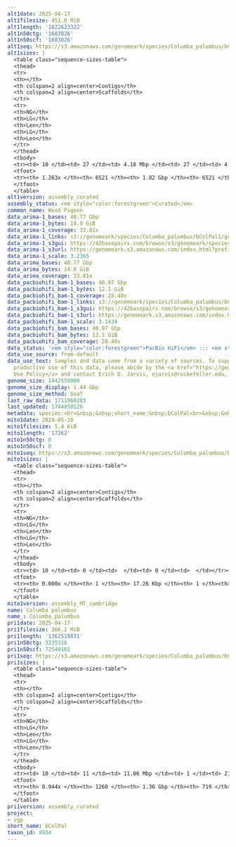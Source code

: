 ```yaml
---
alt1date: 2025-04-17
alt1filesize: 451.0 MiB
alt1length: '1822623322'
alt1n50ctg: '1683026'
alt1n50scf: '1683026'
alt1seq: https://s3.amazonaws.com/genomeark/species/Columba_palumbus/bColPal1/assembly_curated/bColPal1.alt.cur.20250417.fasta.gz
alt1sizes: |
  <table class="sequence-sizes-table">
  <thead>
  <tr>
  <th></th>
  <th colspan=2 align=center>Contigs</th>
  <th colspan=2 align=center>Scaffolds</th>
  </tr>
  <tr>
  <th>NG</th>
  <th>LG</th>
  <th>Len</th>
  <th>LG</th>
  <th>Len</th>
  </tr>
  </thead>
  <tbody>
  <tr><td> 10 </td><td> 27 </td><td> 4.18 Mbp </td><td> 27 </td><td> 4.18 Mbp </td></tr><tr><td> 20 </td><td> 66 </td><td> 3.24 Mbp </td><td> 66 </td><td> 3.24 Mbp </td></tr><tr><td> 30 </td><td> 115 </td><td> 2.60 Mbp </td><td> 115 </td><td> 2.60 Mbp </td></tr><tr><td> 40 </td><td> 178 </td><td> 2.08 Mbp </td><td> 178 </td><td> 2.08 Mbp </td></tr><tr style="background-color:#cccccc;"><td> 50 </td><td> 255 </td><td> 1.68 Mbp </td><td> 255 </td><td> 1.68 Mbp </td></tr><tr><td> 60 </td><td> 350 </td><td> 1.36 Mbp </td><td> 350 </td><td> 1.36 Mbp </td></tr><tr><td> 70 </td><td> 471 </td><td> 1.02 Mbp </td><td> 471 </td><td> 1.02 Mbp </td></tr><tr><td> 80 </td><td> 635 </td><td> 0.75 Mbp </td><td> 635 </td><td> 0.75 Mbp </td></tr><tr><td> 90 </td><td> 868 </td><td> 0.51 Mbp </td><td> 868 </td><td> 0.51 Mbp </td></tr><tr><td> 100 </td><td> 1226 </td><td> 316.74 Kbp </td><td> 1226 </td><td> 316.74 Kbp </td></tr></tbody>
  <tfoot>
  <tr><th> 1.263x </th><th> 6521 </th><th> 1.82 Gbp </th><th> 6521 </th><th> 1.82 Gbp </th></tr>
  </tfoot>
  </table>
alt1version: assembly_curated
assembly_status: <em style="color:forestgreen">Curated</em>
common_name: Wood Pigeon
data_arima-1_bases: 48.77 Gbp
data_arima-1_bytes: 14.0 GiB
data_arima-1_coverage: 33.81x
data_arima-1_links: s3://genomeark/species/Columba_palumbus/bColPal1/genomic_data/arima/<br>
data_arima-1_s3gui: https://42basepairs.com/browse/s3/genomeark/species/Columba_palumbus/bColPal1/genomic_data/arima/
data_arima-1_s3url: https://genomeark.s3.amazonaws.com/index.html?prefix=species/Columba_palumbus/bColPal1/genomic_data/arima/
data_arima-1_scale: 3.2365
data_arima_bases: 48.77 Gbp
data_arima_bytes: 14.0 GiB
data_arima_coverage: 33.81x
data_pacbiohifi_bam-1_bases: 40.97 Gbp
data_pacbiohifi_bam-1_bytes: 12.1 GiB
data_pacbiohifi_bam-1_coverage: 28.40x
data_pacbiohifi_bam-1_links: s3://genomeark/species/Columba_palumbus/bColPal1/genomic_data/pacbio_hifi/<br>
data_pacbiohifi_bam-1_s3gui: https://42basepairs.com/browse/s3/genomeark/species/Columba_palumbus/bColPal1/genomic_data/pacbio_hifi/
data_pacbiohifi_bam-1_s3url: https://genomeark.s3.amazonaws.com/index.html?prefix=species/Columba_palumbus/bColPal1/genomic_data/pacbio_hifi/
data_pacbiohifi_bam-1_scale: 3.1434
data_pacbiohifi_bam_bases: 40.97 Gbp
data_pacbiohifi_bam_bytes: 12.1 GiB
data_pacbiohifi_bam_coverage: 28.40x
data_status: '<em style="color:forestgreen">PacBio HiFi</em> ::: <em style="color:forestgreen">Arima</em>'
data_use_source: from-default
data_use_text: Samples and data come from a variety of sources. To support fair and
  productive use of this data, please abide by the <a href="https://genome10k.soe.ucsc.edu/data-use-policies/">Data
  Use Policy</a> and contact Erich D. Jarvis, ejarvis@rockefeller.edu, with any questions.
genome_size: 1442550000
genome_size_display: 1.44 Gbp
genome_size_method: GoaT
last_raw_data: 1711960283
last_updated: 1744850126
metadata: species:<br>&nbsp;&nbsp;short_name:&nbsp;bColPal<br>&nbsp;&nbsp;name:&nbsp;Columba&nbsp;palumbus<br>&nbsp;&nbsp;taxon_id:&nbsp;8934<br>&nbsp;&nbsp;common_name:&nbsp;Wood&nbsp;Pigeon<br>&nbsp;&nbsp;order:<br>&nbsp;&nbsp;&nbsp;&nbsp;name:&nbsp;Columbiformes<br>&nbsp;&nbsp;family:<br>&nbsp;&nbsp;&nbsp;&nbsp;name:&nbsp;Columbidae<br>&nbsp;&nbsp;individuals:<br>&nbsp;&nbsp;&nbsp;&nbsp;-&nbsp;short_name:&nbsp;bColPal1<br>&nbsp;&nbsp;&nbsp;&nbsp;&nbsp;&nbsp;biosample_id:&nbsp;SAMEA113398963<br>&nbsp;&nbsp;&nbsp;&nbsp;&nbsp;&nbsp;sex:&nbsp;male<br>&nbsp;&nbsp;genome_size:&nbsp;1442550000<br>&nbsp;&nbsp;genome_size_method:&nbsp;GoaT<br>&nbsp;&nbsp;project:&nbsp;[&nbsp;vgp&nbsp;]<br>
mito1date: 2024-05-10
mito1filesize: 5.4 KiB
mito1length: '17262'
mito1n50ctg: 0
mito1n50scf: 0
mito1seq: https://s3.amazonaws.com/genomeark/species/Columba_palumbus/bColPal1/assembly_MT_cambridge/bColPal1.MT.20240510.fasta.gz
mito1sizes: |
  <table class="sequence-sizes-table">
  <thead>
  <tr>
  <th></th>
  <th colspan=2 align=center>Contigs</th>
  <th colspan=2 align=center>Scaffolds</th>
  </tr>
  <tr>
  <th>NG</th>
  <th>LG</th>
  <th>Len</th>
  <th>LG</th>
  <th>Len</th>
  </tr>
  </thead>
  <tbody>
  <tr><td> 10 </td><td> 0 </td><td>  </td><td> 0 </td><td>  </td></tr><tr><td> 20 </td><td> 0 </td><td>  </td><td> 0 </td><td>  </td></tr><tr><td> 30 </td><td> 0 </td><td>  </td><td> 0 </td><td>  </td></tr><tr><td> 40 </td><td> 0 </td><td>  </td><td> 0 </td><td>  </td></tr><tr style="background-color:#cccccc;"><td> 50 </td><td> 0 </td><td style="background-color:#ff8888;">  </td><td> 0 </td><td style="background-color:#ff8888;">  </td></tr><tr><td> 60 </td><td> 0 </td><td>  </td><td> 0 </td><td>  </td></tr><tr><td> 70 </td><td> 0 </td><td>  </td><td> 0 </td><td>  </td></tr><tr><td> 80 </td><td> 0 </td><td>  </td><td> 0 </td><td>  </td></tr><tr><td> 90 </td><td> 0 </td><td>  </td><td> 0 </td><td>  </td></tr><tr><td> 100 </td><td> 0 </td><td>  </td><td> 0 </td><td>  </td></tr></tbody>
  <tfoot>
  <tr><th> 0.000x </th><th> 1 </th><th> 17.26 Kbp </th><th> 1 </th><th> 17.26 Kbp </th></tr>
  </tfoot>
  </table>
mito1version: assembly_MT_cambridge
name: Columba palumbus
name_: Columba_palumbus
pri1date: 2025-04-17
pri1filesize: 366.2 MiB
pri1length: '1362519831'
pri1n50ctg: 3235316
pri1n50scf: 72549161
pri1seq: https://s3.amazonaws.com/genomeark/species/Columba_palumbus/bColPal1/assembly_curated/bColPal1.pri.cur.20250417.fasta.gz
pri1sizes: |
  <table class="sequence-sizes-table">
  <thead>
  <tr>
  <th></th>
  <th colspan=2 align=center>Contigs</th>
  <th colspan=2 align=center>Scaffolds</th>
  </tr>
  <tr>
  <th>NG</th>
  <th>LG</th>
  <th>Len</th>
  <th>LG</th>
  <th>Len</th>
  </tr>
  </thead>
  <tbody>
  <tr><td> 10 </td><td> 11 </td><td> 11.06 Mbp </td><td> 1 </td><td> 214.68 Mbp </td></tr><tr><td> 20 </td><td> 28 </td><td> 7.29 Mbp </td><td> 2 </td><td> 165.44 Mbp </td></tr><tr><td> 30 </td><td> 52 </td><td> 5.37 Mbp </td><td> 3 </td><td> 125.11 Mbp </td></tr><tr><td> 40 </td><td> 82 </td><td> 4.23 Mbp </td><td> 4 </td><td> 83.31 Mbp </td></tr><tr style="background-color:#cccccc;"><td> 50 </td><td> 122 </td><td style="background-color:#88ff88;"> 3.24 Mbp </td><td> 6 </td><td style="background-color:#88ff88;"> 72.55 Mbp </td></tr><tr><td> 60 </td><td> 173 </td><td> 2.42 Mbp </td><td> 10 </td><td> 27.48 Mbp </td></tr><tr><td> 70 </td><td> 245 </td><td> 1.68 Mbp </td><td> 16 </td><td> 18.60 Mbp </td></tr><tr><td> 80 </td><td> 353 </td><td> 1.01 Mbp </td><td> 31 </td><td> 4.84 Mbp </td></tr><tr><td> 90 </td><td> 610 </td><td> 287.55 Kbp </td><td> 180 </td><td> 388.93 Kbp </td></tr><tr><td> 100 </td><td> 0 </td><td>  </td><td> 0 </td><td>  </td></tr></tbody>
  <tfoot>
  <tr><th> 0.944x </th><th> 1260 </th><th> 1.36 Gbp </th><th> 719 </th><th> 1.36 Gbp </th></tr>
  </tfoot>
  </table>
pri1version: assembly_curated
project:
- vgp
short_name: bColPal
taxon_id: 8934
---
```

